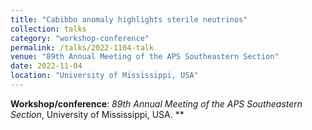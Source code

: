 ```yaml
---
title: "Cabibbo anomaly highlights sterile neutrinos"
collection: talks
category: "workshop-conference"
permalink: /talks/2022-1104-talk
venue: "89th Annual Meeting of the APS Southeastern Section"
date: 2022-11-04
location: "University of Mississippi, USA"
---
```

**Workshop/conference**: *89th Annual Meeting of the APS Southeastern Section*, University of Mississippi, USA. **


